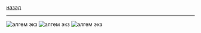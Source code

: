 [назад](../../../README.md)
***
![алгем экз](../../../images/2-sem/algem/exam/ex1.jpg)
![алгем экз](../../../images/2-sem/algem/exam/ex2.jpg)
![алгем экз](../../../images/2-sem/algem/exam/ex3.jpg)